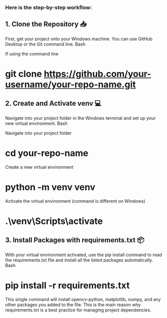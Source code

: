 ### Here is the step-by-step workflow:

## 1. Clone the Repository 📥

First, get your project onto your Windows machine. You can use GitHub Desktop or the Git command line.
Bash

If using the command line
# git clone https://github.com/your-username/your-repo-name.git

## 2. Create and Activate venv 💻

Navigate into your project folder in the Windows terminal and set up your new virtual environment.
Bash

Navigate into your project folder
# cd your-repo-name

Create a new virtual environment
# python -m venv venv

Activate the virtual environment (command is different on Windows)
# .\venv\Scripts\activate

## 3. Install Packages with requirements.txt 📦

With your virtual environment activated, use the pip install command to read the requirements.txt file and install all the listed packages automatically.
Bash

# pip install -r requirements.txt

This single command will install opencv-python, matplotlib, numpy, and any other packages you added to the file. This is the main reason why requirements.txt is a best practice for managing project dependencies.